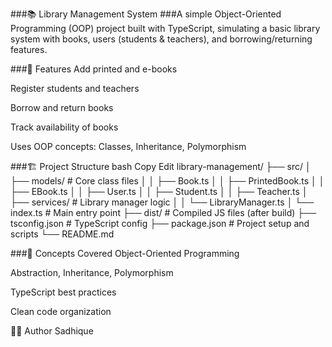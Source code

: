 ###📚 Library Management System
###A simple Object-Oriented Programming (OOP) project built with TypeScript, simulating a basic library system with books, users (students & teachers), and borrowing/returning features.

###🚀 Features
Add printed and e-books

Register students and teachers

Borrow and return books

Track availability of books

Uses OOP concepts: Classes, Inheritance, Polymorphism

###🏗️ Project Structure
bash
Copy
Edit
library-management/
├── src/
│   ├── models/               # Core class files
│   │   ├── Book.ts
│   │   ├── PrintedBook.ts
│   │   ├── EBook.ts
│   │   ├── User.ts
│   │   ├── Student.ts
│   │   ├── Teacher.ts
│   ├── services/             # Library manager logic
│   │   └── LibraryManager.ts
│   └── index.ts              # Main entry point
├── dist/                     # Compiled JS files (after build)
├── tsconfig.json             # TypeScript config
├── package.json              # Project setup and scripts
└── README.md


###🧠 Concepts Covered
Object-Oriented Programming

Abstraction, Inheritance, Polymorphism

TypeScript best practices

Clean code organization

🧑‍💻 Author
Sadhique

